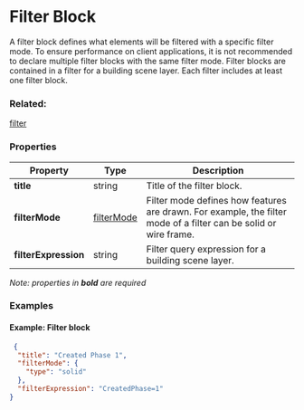 # Filter Block

A filter block defines what elements will be filtered with a specific filter mode.  To ensure performance on client applications, it is not recommended to declare multiple filter blocks with the same filter mode. Filter blocks are contained in a filter for a building scene layer. Each filter includes at least one filter block.

### Related:

[filter](filter.md)
### Properties

| Property | Type | Description |
| --- | --- | --- |
| **title** | string | Title of the filter block. |
| **filterMode** | [filterMode](filterMode.md) | Filter mode defines how features are drawn. For example, the filter mode of a filter can be solid or wire frame. |
| **filterExpression** | string | Filter query expression for a building scene layer. |

*Note: properties in **bold** are required*

### Examples 

#### Example: Filter block 

```json
 {
  "title": "Created Phase 1",
  "filterMode": {
    "type": "solid"
  },
  "filterExpression": "CreatedPhase=1"
} 
```

